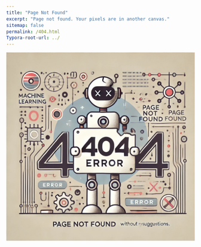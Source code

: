 ```yaml
---
title: "Page Not Found"
excerpt: "Page not found. Your pixels are in another canvas."
sitemap: false
permalink: /404.html
Typora-root-url: ../
---
```


<img src="/images/404/dc4da198-19ed-4123-ad5a-e74e0c744563.webp" alt="dc4da198-19ed-4123-ad5a-e74e0c744563" style="zoom:67%;vertical-align:middle"  />
